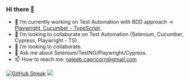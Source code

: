 ### Hi there 👋


- 🔭 I’m currently working on Test Automation with BDD approach -> [Playwright, Cucumber - TypeScript](https://github.com/najeeb1023/parabank-automation).
- 👯 I’m looking to collaborate on Test Automation (Selenium, Cucumber, Cypress, Playwright - TS).
- 🤔 I’m looking to collaborate.
- 💬 Ask me about Selenium/TestNG/Playwright/Cypress.
- 📫 How to reach me: najeeb.capricorn@gmail.com
<!-- 
- 🌱 I’m currently learning ...
- 😄 Pronouns: ...
- ⚡ Fun fact: abc
-->

[![GitHub Streak](https://streak-stats.demolab.com?user=najeeb1023&theme=radical&card_width=468)](https://git.io/streak-stats)
<img src="https://github-readme-stats.vercel.app/api?username=najeeb1023&theme=tokyonight&show_icons=true">
